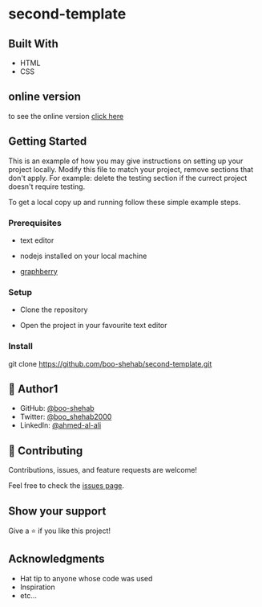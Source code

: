# second-template


## Built With

- HTML
- CSS

## online version

to see the online version [click here](https://boo-shehab.github.io/second-template)

## Getting Started
This is an example of how you may give instructions on setting up your project locally. Modify this file to match your project, remove sections that don't apply. For example: delete the testing section if the currect project doesn't require testing.

To get a local copy up and running follow these simple example steps.

### Prerequisites

- text editor

- nodejs installed on your local machine

- [graphberry](https://www.graphberry.com/item/kasper-one-page-psd-template)

### Setup

- Clone the repository

- Open the project in your favourite text editor

### Install

git clone https://github.com/boo-shehab/second-template.git


## 👤 Author1

- GitHub: [@boo-shehab](https://github.com/githubhandle)
- Twitter: [@boo_shehab2000](https://twitter.com/boo_shehab2000)
- LinkedIn: [@ahmed-al-ali](https://www.linkedin.com/in/ahmed-al-ali-77b6a0246)

## 🤝 Contributing

Contributions, issues, and feature requests are welcome!

Feel free to check the [issues page](../../issues/).

## Show your support

Give a ⭐️ if you like this project!

## Acknowledgments

- Hat tip to anyone whose code was used
- Inspiration
- etc...
